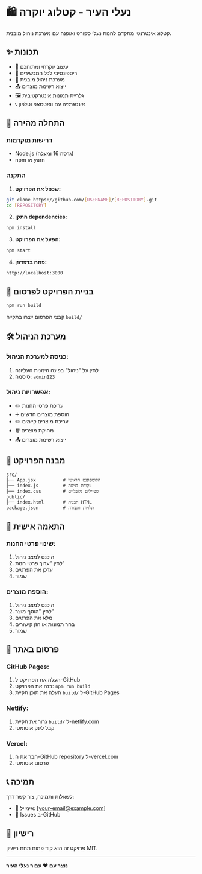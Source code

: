# 🛍️ נעלי העיר - קטלוג יוקרה

קטלוג אינטרנטי מתקדם לחנות נעלי ספורט ואופנה עם מערכת ניהול מובנית.

## ✨ תכונות

- 🎨 עיצוב יוקרתי ומתוחכם
- 📱 ריספונסיבי לכל המכשירים
- 🔐 מערכת ניהול מובנית
- 📤 ייצוא רשימת מוצרים
- 🖼️ גלריית תמונות אינטרקטיבית
- 📞 אינטגרציה עם וואטסאפ וטלפון

## 🚀 התחלה מהירה

### דרישות מוקדמות
- Node.js (גרסה 16 ומעלה)
- npm או yarn

### התקנה

1. **שכפל את הפרויקט:**
```bash
git clone https://github.com/[USERNAME]/[REPOSITORY].git
cd [REPOSITORY]
```

2. **התקן dependencies:**
```bash
npm install
```

3. **הפעל את הפרויקט:**
```bash
npm start
```

4. **פתח בדפדפן:**
```
http://localhost:3000
```

## 🔧 בניית הפרויקט לפרסום

```bash
npm run build
```

קבצי הפרסום ייצרו בתקייה `build/`

## 🛠️ מערכת הניהול

### כניסה למערכת הניהול:
1. לחץ על "ניהול" בפינה הימנית העליונה
2. סיסמה: `admin123`

### אפשרויות ניהול:
- ✏️ עריכת פרטי החנות
- ➕ הוספת מוצרים חדשים
- ✏️ עריכת מוצרים קיימים
- 🗑️ מחיקת מוצרים
- 📤 ייצוא רשימת מוצרים

## 📁 מבנה הפרויקט

```
src/
├── App.jsx          # הקומפוננט הראשי
├── index.js         # נקודת כניסה
├── index.css        # סטיילים גלובליים
public/
├── index.html       # תבנית HTML
package.json         # תלויות ותצורה
```

## 🎨 התאמה אישית

### שינוי פרטי החנות:
1. היכנס למצב ניהול
2. לחץ "ערוך פרטי חנות"
3. עדכן את הפרטים
4. שמור

### הוספת מוצרים:
1. היכנס למצב ניהול
2. לחץ "הוסף מוצר"
3. מלא את הפרטים
4. בחר תמונות או הזן קישורים
5. שמור

## 📱 פרסום באתר

### GitHub Pages:
1. העלה את הפרויקט ל-GitHub
2. בנה את הפרויקט: `npm run build`
3. העלה את תוכן תקיית `build/` ל-GitHub Pages

### Netlify:
1. גרור את תקיית `build/` ל-netlify.com
2. קבל לינק אוטומטי

### Vercel:
1. חבר את ה-GitHub repository ל-vercel.com
2. פרסום אוטומטי

## 📞 תמיכה

לשאלות ותמיכה, צור קשר דרך:
- 📧 אימייל: [your-email@example.com]
- 💬 Issues ב-GitHub

## 📄 רישיון

פרויקט זה הוא קוד פתוח תחת רישיון MIT.

---

**נוצר עם ❤️ עבור נעלי העיר**